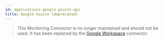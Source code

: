 ```yaml
---
id: applications-google-gsuite-api
title: Google Gsuite (deprecated)
---
```


> This Monitoring Connector is no longer maintained and should not be used. It has been replaced by the [Google Workspace](applications-google-workspace-api.md) connector.
